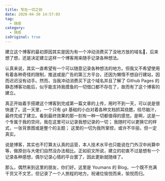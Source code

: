 ```yaml
---
title: 写在一切之前
date: 2020-04-30 14:57:03
tag:
  - 随感
category:
  - 随感
isOriginal: true
---
```


建立这个博客的最初原因其实是因为有一个冲动消费买了没地方放的域名🤣，后来想了想，还是决定建立这样一个博客用来随手记录各种想法。
<!-- more -->
认真来说，其实一直希望有一个可以随意记录各种想法的地方。但我又不希望使用有着各种奇怪的限制，推送或是广告的第三方平台，还因为懒惰不想自行建站，因而迟迟没有动手。然而，当我冲动消费买下这个域名并且了解了 Github Pages 的静态博客功能后，似乎能支持我摸鱼的一切借口都不存在了，故而有了这个博客的建立。

真正开始着手搭建这个博客到完成第一篇文章的上传，用时不到一天，可以说是很快速了。这一天里，一个只有 git 基础的小白对着各种文档抓耳挠腮，绞尽脑汁，最终完成了建立。看到最终效果的那一刻有一种一切都值得的感觉。是啊，这是一个专属于我的空间，我在这里可以记录我想记录的一切； 我随时可以更换它的样式，一张背景图或是整个的主题； 这里的一切为我所掌控，或许不华丽，但一定真实。

说是博客，其实也不打算太认真的运营，本人技术水平也只能说在门外汉中尚算中等，做原创与大佬们自然没办法相比。正如前文所说，建立的初衷不过是想有一个记录各种感想，偶尔记录心情的平台罢了，因此更新就随缘了。

那么，偶然来到这里的朋友，你们好。这里是 Youmans 的 Blog，一个既不充满干货又不文艺，但记录了一个人旅程的地方。祝诸位愉悦而来，愉悦而归。


